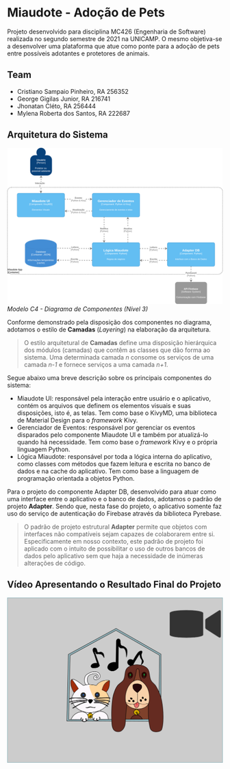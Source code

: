 # Miaudote - Adoção de Pets

Projeto desenvolvido para disciplina MC426 (Engenharia de Software) realizada no segundo semestre de 2021 na UNICAMP. O mesmo objetiva-se a desenvolver uma plataforma que atue como ponte para a adoção de pets entre possíveis adotantes e protetores de animais.

## Team

- Cristiano Sampaio Pinheiro, RA 256352
- George Gigilas Junior, RA 216741
- Jhonatan Cléto, RA 256444
- Mylena Roberta dos Santos, RA 222687

## Arquitetura do Sistema

![Diagrama de Componentes](images/DiagramaComponentes.png)
<br> *Modelo C4 - Diagrama de Componentes (Nível 3)*

Conforme demonstrado pela disposição dos componentes no diagrama, adotamos o estilo de **Camadas** (*Layering*) na elaboração da arquitetura.

> O estilo arquitetural de **Camadas** define uma disposição hierárquica dos módulos (camadas) que contêm as classes que dão forma ao sistema. Uma determinada camada *n* consome os serviços de uma camada *n-1* e fornece serviços a uma camada *n+1*.

Segue abaixo uma breve descrição sobre os principais componentes do sistema:

* Miaudote UI: responsável pela interação entre usuário e o aplicativo, contém os arquivos que definem os elementos visuais e suas disposições, isto é, as telas. Tem como base o KivyMD, uma biblioteca de Material Design para o *framework* Kivy.
* Gerenciador de Eventos: responsável por gerenciar os eventos disparados pelo componente Miaudote UI e também por atualizá-lo quando há necessidade. Tem como base o *framework* Kivy e o própria linguagem Python.
* Lógica Miaudote: responsável por toda a lógica interna do aplicativo, como classes com métodos que fazem leitura e escrita no banco de dados e na cache do aplicativo. Tem como base a linguagem de programação orientada a objetos Python.

Para o projeto do componente Adapter DB, desenvolvido para atuar como uma interface entre o aplicativo e o banco de dados, adotamos o padrão de projeto **Adapter**. Sendo que, nesta fase do projeto, o aplicativo somente faz uso do serviço de autenticação do Firebase através da biblioteca Pyrebase.

> O padrão de projeto estrutural **Adapter** permite que objetos com interfaces não compatíveis sejam capazes de colaborarem entre si. Especificamente em nosso contexto, este padrão de projeto foi aplicado com o intuito de possibilitar o uso de outros bancos de dados pelo aplicativo sem que haja a necessidade de inúmeras alterações de código.

## Vídeo Apresentando o Resultado Final do Projeto

[![Imagem](./images/logo_video.png)](https://drive.google.com/file/d/1Ia4CD8FEPs7pwHJSyEp0zNjDkyBrL5y8/view?usp=sharing)
